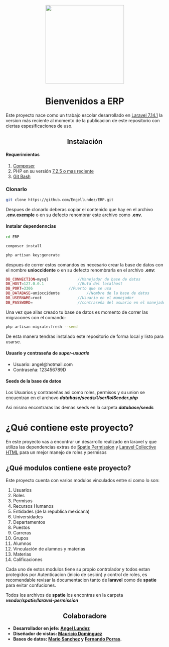 <p align="center"><img src="https://www.eicomunicacion.com/wp-content/uploads/2019/06/logo-UNID-300x135.png" width="250"></p><h1 align="center">Bienvenidos a ERP</h1>
<p>Este proyecto nace como un trabajo escolar desarrollado en <a href="https://laravel.com/docs/7.x">Laravel 7.14.1</a> la version más reciente al momento de la publicacion de este repositorio con ciertas espesificaciones de uso.</p>
<h2 align="center">Instalación</h2>
<h4>Requerimientos</h4>
<ol>
    <li><a href="http://getcomposer.org">Composer</a></li>
    <li>PHP en su versión <a href="https://www.php.net/downloads.php">7.2.5 o mas reciente</a></li>
    <li><a href="https://git-scm.com/downloads">Git Bash</a></li>
</ol>

<h3>Clonarlo</h3>

```bash
git clone https://github.com/Engellundez/ERP.git
```

<p>Despues de clonarlo deberas copiar el contenido que hay en el archivo <b>.env.exemple</b> o en su defecto renombrar este archivo como <b>.env</b>.</p>
<h4>Instalar dependenncias</h4>

```bash
cd ERP
```

```bash
composer install
```

```bash
php artisan key:generate
```

<p>despues de correr estos comandos es necesario crear la base de datos con el nombre <b>unioccidente</b> o en su defecto renombrarla en el archivo <b>.env</b>:</p>

```php
DB_CONNECTION=mysql	            //Manejador de base de datos
DB_HOST=127.0.0.1	            //Ruta del localhost
DB_PORT=3306			    //Puerto que se usa
DB_DATABASE=unioccidente            //Nombre de la base de datos
DB_USERNAME=root	            //Usuario en el manejador
DB_PASSWORD=		            //contraseña del usuario en el manejador
```

<p>Una vez que allas creado tu base de datos es momento de correr las migracones con el comando:</p>

```bash
php artisan migrate:fresh --seed
```

<p>De esta manera tendras instalado este repositorio de forma local y listo para usarse.</p>
<h4>Usuario y contraseña de <em>super-usuario</em></h4>
<ul>
    <li>Usuario: angel@hotmail.com</li>
    <li>Contraseña: 123456789D</li>
</ul>
<h4>Seeds de la base de datos</h4>
<p>Los Usuarios y contraseñas asi como roles, permisos y su union se encuentran en el archovo <b><em>database/seeds/UserRolSeeder.php</em></b></p>
<p>Asi mismo encontraras las demas seeds en la carpeta <b><em>database/seeds</em></b></p>

<h1>¿Qué contiene este proyecto?</h1>
<p>En este proyecto vas a encontrar un desarrollo realizado en laravel y que utiliza las dependencias extras de <a href="https://github.com/spatie/laravel-permission">Spatie Permission</a> y <a href="https://github.com/laravelcollective/html">Laravel Collective HTML</a> para un mejor manejo de roles y permisos</p>
<h2>¿Qué modulos contiene este proyecto?</h2>
<p>Este proyecto cuenta con varios modulos vinculados entre si como lo son:</p>
<ol>
    <li>Usuarios</li>
    <li>Roles</li>
    <li>Permisos</li>
    <li>Recursos Humanos</li>
    <li>Entidades (de la republica mexicana)</li>
    <li>Universidades</li>
    <li>Departamentos</li>
    <li>Puestos</li>
    <li>Carreras</li>
    <li>Grupos</li>
    <li>Alumnos</li>
    <li>Vinculación de alumnos y materias</li>
    <li>Materias</li>
    <li>Calificaciones</li>
</ol>
<p>
Cada uno de estos modulos tiene su propio controlador y todos estan protegidos por Autenticacion (inicio de sesión) y control de roles, es recomendable revisar la documentacion tanto de <b>laravel</b> como de <b>spatie</b> para evitar confuciones.</p>

<p>Todos los archivos de <b>spatie</b> los encontras en la carpeta <b><em>vendor/spatie/laravel-permission</em><b></p>

<h2 align="center">Colaboradore</h2>
<ul>
    <li>Desarrollador en jefe: <a href="https://github.com/Engellundez">Angel Lundez</a></li>
    <li>Diseñador de vistas: <a href="https://github.com/Blasko">Mauricio Dominguez</a></li>
    <li>Bases de datos: <a href="https://github.com/Marioalsr">Mario Sanchez</a> y <a href="https://github.com/Porras2201">Fernando Porras</a>.</li>
</ul>
